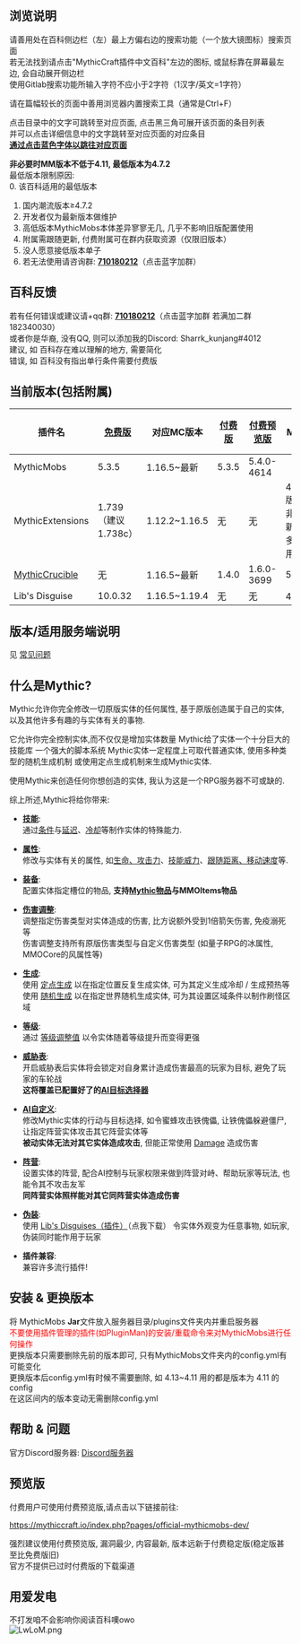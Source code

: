 ## 浏览说明

请善用处在百科侧边栏（左）最上方偏右边的搜索功能（一个放大镜图标）搜索页面  
若无法找到请点击"MythicCraft插件中文百科"左边的图标, 或鼠标靠在屏幕最左边, 会自动展开侧边栏  
使用Gitlab搜索功能所输入字符不应小于2字符（1汉字/英文=1字符）  
  
请在篇幅较长的页面中善用浏览器内置搜索工具（通常是Ctrl+F）  

点击目录中的文字可跳转至对应页面, 点击黑三角可展开该页面的条目列表  
并可以点击详细信息中的文字跳转至对应页面的对应条目  
**[通过点击蓝色字体以跳往对应页面](/home#浏览说明)**  

**非必要时MM版本不低于4.11, 最低版本为4.7.2**  
最低版本限制原因:  
0. 该百科适用的最低版本
1. 国内潮流版本≥4.7.2
2. 开发者仅为最新版本做维护
3. 高低版本MythicMobs本体差异寥寥无几, 几乎不影响旧版配置使用  
5. 附属需跟随更新, 付费附属可在群内获取资源（仅限旧版本）
6. 没人愿意接低版本单子
4. 若无法使用请咨询群: **[710180212](https://jq.qq.com/?_wv=1027&k=9IUgidri)**（点击蓝字加群）  

## 百科反馈

若有任何错误或建议请+qq群: **[710180212](https://jq.qq.com/?_wv=1027&k=9IUgidri)**（点击蓝字加群 若满加二群182340030）  
或者你是华裔, 没有QQ, 则可以添加我的Discord: Sharrk_kunjang#4012  
建议, 如 百科存在难以理解的地方, 需要简化  
错误, 如 百科没有指出单行条件需要付费版

## 当前版本(包括附属)
| 插件名 | [免费版](https://www.mythiccraft.io/downloads/mythicmobs/free/MythicMobs-5.2.0.jar) | 对应MC版本 | [付费版](https://mythiccraft.io/index.php?pages/official-mythicmobs-download/&download=5.0.5) | [付费预览版](https://mythiccraft.io/index.php?pages/official-mythicmobs-dev/) | 兼容的 MythicMobs 版本 |
| - | - | - | - | - | - |
| MythicMobs | 5.3.5 | 1.16.5~最新 | 5.3.5 | 5.4.0-4614 | |
| MythicExtensions | 1.739（建议1.738c） | 1.12.2~1.16.5 | 无 | 无 | 4.7.2~5.0.0(MC版本低于1.17)<br>非官方版支持最新版MM, 但绝大多数功能无法使用 |
| [MythicCrucible](https://gitlab.com/SharkGirl_kunjang/crucible-chinese-wiki/-/wikis/home)| 无 | 1.16.5~最新 | 1.4.0 | 1.6.0-3699 | 5.3.0 |
| Lib's Disguise | 10.0.32 | 1.16.5~1.19.4 | 无 | 无 | 4.9~最新 |


## 版本/适用服务端说明

见 [常见问题](/萌新の一百个问题#我应选择什么版本的-mythic-mobs)

## 什么是Mythic?

Mythic允许你完全修改一切原版实体的任何属性, 基于原版创造属于自己的实体, 以及其他许多有趣的与实体有关的事物.

它允许你完全控制实体,而不仅仅是增加实体数量  Mythic给了实体一个十分巨大的技能库  一个强大的脚本系统 
 Mythic实体一定程度上可取代普通实体, 使用多种类型的随机生成机制  或使用定点生成机制来生成Mythic实体.

使用Mythic来创造任何你想创造的实体, 我认为这是一个RPG服务器不可或缺的.

综上所述,Mythic将给你带来:

- **[技能](/技能/概览)**:\
  通过[条件](/条件)与[延迟](/技能/列表/delay)、[冷却](/技能/列表/cooldown)等制作实体的特殊能力.


- **[属性](/实体/概览)**:\
  修改与实体有关的属性, 如[生命、攻击力](/实体/概览)、[技能威力](/实体/威力)、[跟随距离、移动速度](/实体/选项)等.

- **[装备](/实体/装备)**:\
  配置实体指定槽位的物品, **支持[Mythic物品](/物品)与MMOItems物品**


- **[伤害调整](/实体/伤害调整)**:\
  调整指定伤害类型对实体造成的伤害, 比方说额外受到1倍箭矢伤害, 免疫溺死等  
  伤害调整支持所有原版伤害类型与自定义伤害类型 (如量子RPG的冰属性, MMOCore的风属性等)


- **[生成](/定点生成)**:\
  使用 [定点生成](/定点生成) 以在指定位置反复生成实体, 可为其定义生成冷却 / 生成预热等  
  使用 [随机生成](/随机生成) 以在指定世界随机生成实体, 可为其设置区域条件以制作刷怪区域


- **[等级](/实体/等级)**:\
  通过 [等级调整值](/实体/等级) 以令实体随着等级提升而变得更强


- **[威胁表](/实体/威胁度)**:\
  开启威胁表后实体将会锁定对自身累计造成伤害最高的玩家为目标, 避免了玩家的车轮战  
  **这将覆盖已配置好了的[AI目标选择器](/实体/AI)**


- **[AI自定义](/实体/AI)**:\
  修改Mythic实体的行动与目标选择, 如令蜜蜂攻击铁傀儡, 让铁傀儡躲避僵尸, 让指定阵营实体攻击其它阵营实体等    
  **被动实体无法对其它实体造成攻击**, 但能正常使用 [Damage](/技能/列表/damage) 造成伤害


- **[阵营](/实体/阵营)**:\
  设置实体的阵营, 配合AI控制与玩家权限来做到阵营对峙、帮助玩家等玩法, 也能令其不攻击友军  
  **同阵营实体照样能对其它同阵营实体造成伤害**


- **[伪装](/实体/伪装)**:\
  使用 [Lib's Disguises（插件）](https://ci.md-5.net/job/LibsDisguises/lastSuccessfulBuild/artifact/target/LibsDisguises.jar)（点我下载） 令实体外观变为任意事物, 如玩家, 伪装同时能作用于玩家


- **插件兼容**:\
  兼容许多流行插件!

## 安装 & 更换版本

将 MythicMobs **Jar**文件放入服务器目录/plugins文件夹内并重启服务器  
<font color="red">不要使用插件管理的插件(如PluginMan)的安装/重载命令来对MythicMobs进行任何操作</font>  
更换版本只需要删除先前的版本即可, 只有MythicMobs文件夹内的config.yml有可能变化  
更换版本后config.yml有时候不需要删除, 如 4.13~4.11 用的都是版本为 4.11 的config  
在这区间内的版本变动无需删除config.yml

## 帮助 & 问题

官方Discord服务器: [Discord服务器](https://www.mythiccraft.io/discord)

## 预览版

付费用户可使用付费预览版,请点击以下链接前往:

<https://mythiccraft.io/index.php?pages/official-mythicmobs-dev/>

强烈建议使用付费预览版, 漏洞最少, 内容最新, 版本远新于付费稳定版(稳定版甚至比免费版旧)  
官方不提供已过时付费版的下载渠道

## 用爱发电
不打发咱不会影响你阅读百科噢owo  
<img src="https://s1.328888.xyz/2022/04/05/LwLoM.png" alt="LwLoM.png" border="0" />